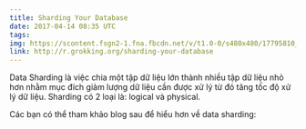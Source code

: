 ```yaml
---
title: Sharding Your Database
date: 2017-04-14 08:35 UTC
tags:
img: https://scontent.fsgn2-1.fna.fbcdn.net/v/t1.0-0/s480x480/17795810_1355205554547409_7613574609121994150_n.png?oh=45b102f6ad539d3af628907e09927a25&oe=597AA56F
link: http://r.grokking.org/sharding-your-database
---
```


Data Sharding là việc chia một tập dữ liệu lớn thành nhiều tập dữ liệu nhỏ hơn nhằm mục đích giảm lượng dữ liệu cần được xử lý từ đó tăng tốc độ xử lý dữ liệu. Sharding có 2 loại là: logical và physical.

Các bạn có thể tham khảo blog sau để hiểu hơn về data sharding: 